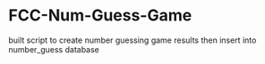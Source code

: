 # FCC-Num-Guess-Game
built script to create number guessing game
results then insert into number_guess database
